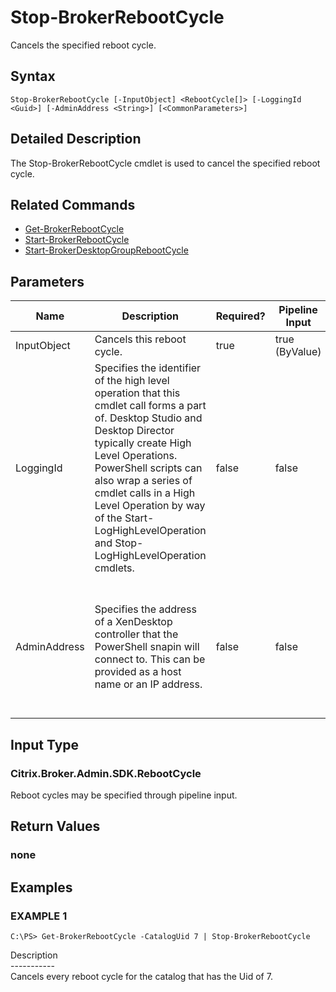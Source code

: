 ﻿# Stop-BrokerRebootCycle

   Cancels the specified reboot cycle.

## Syntax
```
Stop-BrokerRebootCycle [-InputObject] <RebootCycle[]> [-LoggingId <Guid>] [-AdminAddress <String>] [<CommonParameters>]
```

## Detailed Description
   The Stop-BrokerRebootCycle cmdlet is used to cancel the specified reboot cycle.

## Related Commands
  * [Get-BrokerRebootCycle](Get-BrokerRebootCycle/)
  * [Start-BrokerRebootCycle](Start-BrokerRebootCycle/)
  * [Start-BrokerDesktopGroupRebootCycle](Start-BrokerDesktopGroupRebootCycle/)
## Parameters

| Name   | Description | Required? | Pipeline Input | Default Value |
| --- | --- | --- | --- | --- |
| InputObject | Cancels this reboot cycle. | true | true (ByValue) |  |
| LoggingId | Specifies the identifier of the high level operation that this cmdlet call forms a part of. Desktop Studio and Desktop Director typically create High Level Operations. PowerShell scripts can also wrap a series of cmdlet calls in a High Level Operation by way of the Start-LogHighLevelOperation and Stop-LogHighLevelOperation cmdlets. | false | false |  |
| AdminAddress | Specifies the address of a XenDesktop controller that the PowerShell snapin will connect to. This can be provided as a host name or an IP address. | false | false | Localhost. Once a value is provided by any cmdlet, this value will become the default. |

## Input Type
### Citrix.Broker.Admin.SDK.RebootCycle
   Reboot cycles may be specified through pipeline input.
## Return Values
### none
   
## Examples

### EXAMPLE 1
```
C:\PS> Get-BrokerRebootCycle -CatalogUid 7 | Stop-BrokerRebootCycle
```
   Description<br>-----------<br>Cancels every reboot cycle for the catalog that has the Uid of 7.
